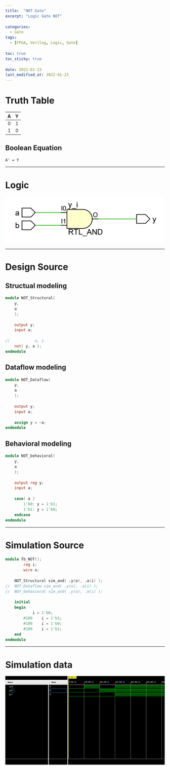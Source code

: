 ```yaml
---
title:  "NOT Gate"
excerpt: "Logic Gate NOT"

categories:
  - Gate
tags:
  - [FPGA, Verilog, Logic, Gate]

toc: true
toc_sticky: true
 
date: 2022-01-23
last_modified_at: 2022-01-23
---
```


# Truth Table

|  A  |  Y  |
|:---:|:---:|
|  0  |  1  |
|  1  |  0  |

## Boolean Equation

	A' = Y

---

# Logic

![NOT](/images/2022-01-23-AND_GATE/gate.png)

---

# Design Source

## Structual modeling

```verilog
module NOT_Structural(
	y,
	a
	);
     
	output y;
	input a;

//           o, i
	not( y, a );
endmodule
```

## Dataflow modeling

```verilog
module NOT_Dataflow(
	y,
	a
	);
     
	output y;
	input a;

	assign y = ~a;
endmodule
```

## Behavioral modeling

```verilog
module NOT_behavioral(
	y,
	a
	);
     
	output reg y;
	input a;

	case( a )
		1'b0: y = 1'b1;
		1'b1: y = 1'b0;
	endcase
endmodule
```
---

# Simulation Source

```verilog
module Tb_NOT();
     	reg i;
     	wire o;

	NOT_Structural sim_and( .y(o), .a(i) );
//	NOT_Dataflow sim_and( .y(o), .a(i) );
//	NOT_behavioral sim_and( .y(o), .a(i) );

	initial
	begin
			i = 1'b0;
		#100	i = 1'b1;
		#100 	i = 1'b0;
		#100 	i = 1'b1;
	end
endmodule
```
---

# Simulation data

![Tb_NOT](/images/2022-01-23-AND_GATE/tb.png)
